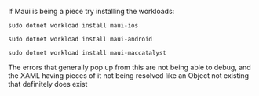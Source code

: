 If Maui is being a piece try installing the workloads:
```
sudo dotnet workload install maui-ios

sudo dotnet workload install maui-android

sudo dotnet workload install maui-maccatalyst
```

The errors that generally pop up from this are not being able to debug, and the XAML having pieces of it not being resolved like an Object not existing that definitely does exist